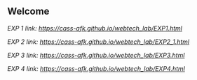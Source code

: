 ## Welcome 

*EXP 1 link: https://cass-afk.github.io/webtech_lab/EXP1.html*


*EXP 2 link: https://cass-afk.github.io/webtech_lab/EXP2_1.html*


*EXP 3 link: https://cass-afk.github.io/webtech_lab/EXP3.html*


*EXP 4 link: https://cass-afk.github.io/webtech_lab/EXP4.html*
